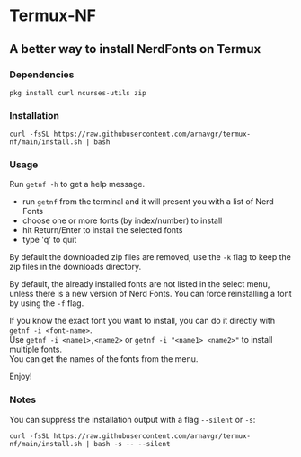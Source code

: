 # Termux-NF

## A better way to install NerdFonts on Termux

### Dependencies

```
pkg install curl ncurses-utils zip
```

### Installation

```
curl -fsSL https://raw.githubusercontent.com/arnavgr/termux-nf/main/install.sh | bash
```

### Usage

Run `getnf -h` to get a help message.

- run `getnf` from the terminal and it will present you with a list of Nerd Fonts
- choose one or more fonts (by index/number) to install
- hit Return/Enter to install the selected fonts
- type 'q' to quit

By default the downloaded zip files are removed,
use the `-k` flag to keep the zip files in the downloads directory.

By default, the already installed fonts are not listed in the select menu,
unless there is a new version of Nerd Fonts.
You can force reinstalling a font by using the `-f` flag.

If you know the exact font you want to install,
you can do it directly with `getnf -i <font-name>`.<br>
Use `getnf -i <name1>,<name2>` or `getnf -i "<name1> <name2>"`
to install multiple fonts.<br>
You can get the names of the fonts from the menu.

Enjoy!

### Notes

You can suppress the installation output with a flag `--silent` or `-s`:
```
curl -fsSL https://raw.githubusercontent.com/arnavgr/termux-nf/main/install.sh | bash -s -- --silent
```
